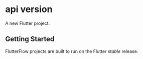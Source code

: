 # api version

A new Flutter project.

## Getting Started

FlutterFlow projects are built to run on the Flutter _stable_ release.
